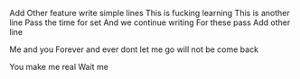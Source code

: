 Add Other feature
write simple lines
This is fucking learning
This is another line
Pass the time for set
And we continue writing
For these pass
Add other line

Me and you
Forever and ever
dont let me go
will not be come back

You make me real
Wait me

